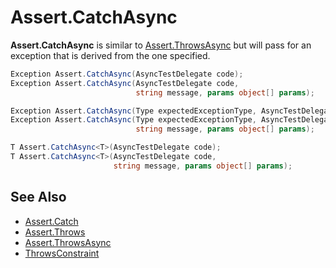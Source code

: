 # Assert.CatchAsync


**Assert.CatchAsync** is similar to [Assert.ThrowsAsync](Assert.ThrowsAsync.md) but will pass for an exception
that is derived from the one specified.

```csharp
Exception Assert.CatchAsync(AsyncTestDelegate code);
Exception Assert.CatchAsync(AsyncTestDelegate code,
                            string message, params object[] params);

Exception Assert.CatchAsync(Type expectedExceptionType, AsyncTestDelegate code);
Exception Assert.CatchAsync(Type expectedExceptionType, AsyncTestDelegate code,
                            string message, params object[] params);

T Assert.CatchAsync<T>(AsyncTestDelegate code);
T Assert.CatchAsync<T>(AsyncTestDelegate code,
                       string message, params object[] params);
```

## See Also
 * [Assert.Catch](Assert.Catch.md)
 * [Assert.Throws](Assert.Throws.md)
 * [Assert.ThrowsAsync](Assert.ThrowsAsync.md)
 * [ThrowsConstraint](xref:ThrowsConstraint)
